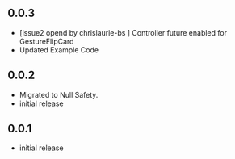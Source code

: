 
## 0.0.3

* [issue2 opend by chrislaurie-bs ] Controller future enabled for GestureFlipCard
* Updated Example Code

## 0.0.2

* Migrated to Null Safety.
* initial release

## 0.0.1

* initial release
